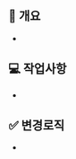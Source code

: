 ## 📌 개요 <!-- PR내용에 대해 축약해서 적어주세요. -->
 -
## 💻 작업사항 <!-- PR내용에 대해 상세설명이 필요하다면 이 부분에 기재 해주세요. -->
 -
## ✅ 변경로직 <!-- 고친 사항을 적어주세요. 재PR 시에만 사용해 주세요! (재PR 아닌 경우 삭제) -->
 -